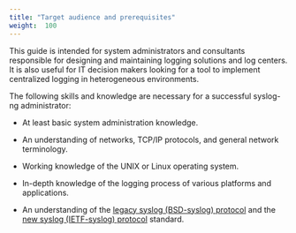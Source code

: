 ```yaml
---
title: "Target audience and prerequisites"
weight:  100
---
```

<!-- DISCLAIMER: This file is based on the syslog-ng Open Source Edition documentation https://github.com/balabit/syslog-ng-ose-guides/commit/2f4a52ee61d1ea9ad27cb4f3168b95408fddfdf2 and is used under the terms of The syslog-ng Open Source Edition Documentation License. The file has been modified by Axoflow. -->

This guide is intended for system administrators and consultants responsible for designing and maintaining logging solutions and log centers. It is also useful for IT decision makers looking for a tool to implement centralized logging in heterogeneous environments.

The following skills and knowledge are necessary for a successful syslog-ng administrator:

  - At least basic system administration knowledge.

  - An understanding of networks, TCP/IP protocols, and general network terminology.

  - Working knowledge of the UNIX or Linux operating system.

  - In-depth knowledge of the logging process of various platforms and applications.

  - An understanding of the [legacy syslog (BSD-syslog) protocol](https://www.ietf.org/rfc/rfc3164.txt) and the [new syslog (IETF-syslog) protocol](https://tools.ietf.org/html/rfc5424) standard.
